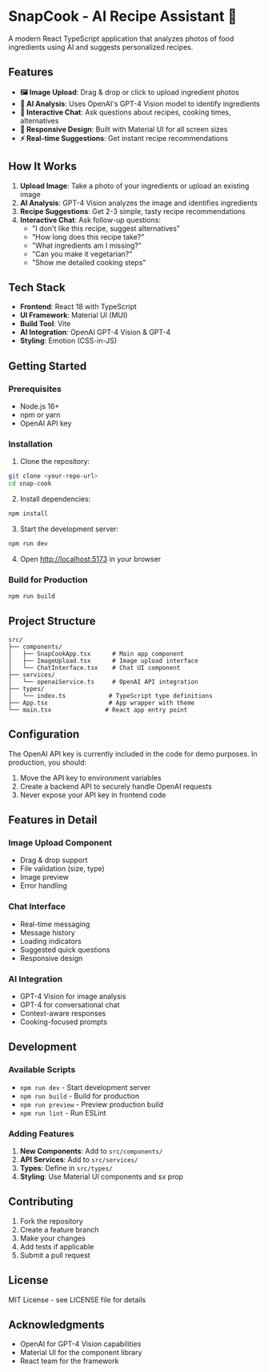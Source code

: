 # SnapCook - AI Recipe Assistant 🥘

A modern React TypeScript application that analyzes photos of food ingredients using AI and suggests personalized recipes.

## Features

- **🖼️ Image Upload**: Drag & drop or click to upload ingredient photos
- **🤖 AI Analysis**: Uses OpenAI's GPT-4 Vision model to identify ingredients
- **💬 Interactive Chat**: Ask questions about recipes, cooking times, alternatives
- **📱 Responsive Design**: Built with Material UI for all screen sizes
- **⚡ Real-time Suggestions**: Get instant recipe recommendations

## How It Works

1. **Upload Image**: Take a photo of your ingredients or upload an existing image
2. **AI Analysis**: GPT-4 Vision analyzes the image and identifies ingredients
3. **Recipe Suggestions**: Get 2-3 simple, tasty recipe recommendations
4. **Interactive Chat**: Ask follow-up questions:
   - "I don't like this recipe, suggest alternatives"
   - "How long does this recipe take?"
   - "What ingredients am I missing?"
   - "Can you make it vegetarian?"
   - "Show me detailed cooking steps"

## Tech Stack

- **Frontend**: React 18 with TypeScript
- **UI Framework**: Material UI (MUI)
- **Build Tool**: Vite
- **AI Integration**: OpenAI GPT-4 Vision & GPT-4
- **Styling**: Emotion (CSS-in-JS)

## Getting Started

### Prerequisites

- Node.js 16+
- npm or yarn
- OpenAI API key

### Installation

1. Clone the repository:

```bash
git clone <your-repo-url>
cd snap-cook
```

2. Install dependencies:

```bash
npm install
```

3. Start the development server:

```bash
npm run dev
```

4. Open [http://localhost:5173](http://localhost:5173) in your browser

### Build for Production

```bash
npm run build
```

## Project Structure

```
src/
├── components/
│   ├── SnapCookApp.tsx      # Main app component
│   ├── ImageUpload.tsx      # Image upload interface
│   └── ChatInterface.tsx    # Chat UI component
├── services/
│   └── openaiService.ts     # OpenAI API integration
├── types/
│   └── index.ts            # TypeScript type definitions
├── App.tsx                 # App wrapper with theme
└── main.tsx               # React app entry point
```

## Configuration

The OpenAI API key is currently included in the code for demo purposes. In production, you should:

1. Move the API key to environment variables
2. Create a backend API to securely handle OpenAI requests
3. Never expose your API key in frontend code

## Features in Detail

### Image Upload Component

- Drag & drop support
- File validation (size, type)
- Image preview
- Error handling

### Chat Interface

- Real-time messaging
- Message history
- Loading indicators
- Suggested quick questions
- Responsive design

### AI Integration

- GPT-4 Vision for image analysis
- GPT-4 for conversational chat
- Context-aware responses
- Cooking-focused prompts

## Development

### Available Scripts

- `npm run dev` - Start development server
- `npm run build` - Build for production
- `npm run preview` - Preview production build
- `npm run lint` - Run ESLint

### Adding Features

1. **New Components**: Add to `src/components/`
2. **API Services**: Add to `src/services/`
3. **Types**: Define in `src/types/`
4. **Styling**: Use Material UI components and sx prop

## Contributing

1. Fork the repository
2. Create a feature branch
3. Make your changes
4. Add tests if applicable
5. Submit a pull request

## License

MIT License - see LICENSE file for details

## Acknowledgments

- OpenAI for GPT-4 Vision capabilities
- Material UI for the component library
- React team for the framework
